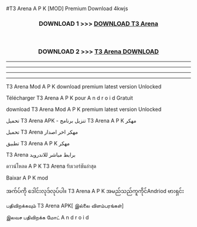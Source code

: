 #T3 Arena  A P K [MOD] Premium Download 4kwjs



<div align="center">

<h3>DOWNLOAD 1 >>> <a href="https://teeasianyam.web.app?sq=T3 Arena ">DOWNLOAD T3 Arena  </a></h3><br>

<h3>DOWNLOAD 2 >>> <a href="https://teeasianyam.web.app?sq=T3 Arena  ">T3 Arena   DOWNLOAD </a></h3>

</div>


----------------------------------------------------------

----------------------------------------------------------

----------------------------------------------------------

----------------------------------------------------------


T3 Arena   Mod A P K download premium latest version Unlocked

Télécharger T3 Arena   A P K pour A n d r o i d Gratuit

download T3 Arena   Mod A P K premium latest version Unlocked

تحميل T3 Arena   APK - تنزيل برنامج T3 Arena   A P K مهكر

تحميل T3 Arena   مهكر اخر اصدار

تطبيق T3 Arena   A P K مهكر

T3 Arena   برابط مباشر للاندرويد

ดาวน์โหลด A P K T3 Arena   รับเวอร์ชันล่าสุด

Baixar A P K mod

အက်ပ်ကို ဒေါင်းလုဒ်လုပ်ပါ။ T3 Arena   A P K အမည်သည်ကူကိုင်Andriod ဗားရှင်း

பதிவிறக்கவும் T3 Arena   APK[ இல்லை விளம்பரங்கள்] 
 
இலவச பதிவிறக்க மோட் A n d r o i d




